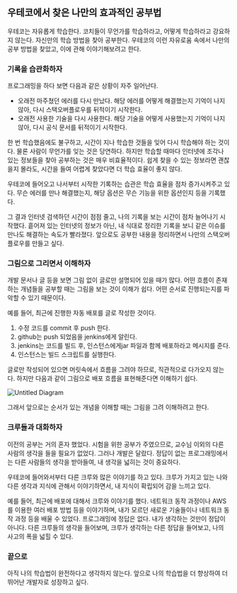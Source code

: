 ## 우테코에서 찾은 나만의 효과적인 공부법
우테코는 자유롭게 학습한다. 
코치들이 무언가를 학습하라고, 어떻게 학습하라고 강요하지 않는다. 
자신만의 학습 방법을 찾아 공부한다. 
우테코의 이런 자유로움 속에서 나만의 공부 방법을 찾았고, 이에 관해 이야기해보려고 한다.

### 기록을 습관화하자
프로그래밍을 하다 보면 다음과 같은 상황이 자주 일어난다.
- 오래전 마주쳤던 에러를 다시 만났다. 해당 에러를 어떻게 해결했는지 기억이 나지 않아, 다시 스택오버플로우를 뒤적이기 시작한다.
- 오래전 사용한 기술을 다시 사용한다. 해당 기술을 어떻게 사용했는지 기억이 나지 않아, 다시 공식 문서를 뒤적이기 시작한다.

한 번 학습했음에도 불구하고, 시간이 지나 학습한 것들을 잊어 다시 학습해야 하는 것이다.
물론 사람이 무언가를 잊는 것은 당연하다. 하지만 학습할 때마다 인터넷에 조각나 있는 정보들을 찾아 공부하는 것은 매우 비효율적이다.
쉽게 찾을 수 있는 정보라면 괜찮을지 몰라도, 시간을 들여 어렵게 찾았다면 더 학습 효율이 좋지 않다.

우테코에 들어오고 나서부터 시작한 기록하는 습관은 학습 효율을 점차 증가시켜주고 있다.
무슨 에러를 만나 해결했는지, 해당 옵션은 무슨 기능을 위한 옵션인지 등을 기록했다.

그 결과 인터넷 검색하던 시간이 점점 줄고, 나의 기록을 보는 시간이 점차 늘어나기 시작했다.
흩어져 있는 인터넷의 정보가 아닌, 내 식대로 정리한 기록을 보니 같은 이슈를 만나도 해결하는 속도가 빨라졌다.
앞으로도 공부한 내용을 정리하면서 나만의 스택오버플로우를 만들고 싶다.

### 그림으로 그리면서 이해하자
개발 문서나 글 등을 보면 그림 없이 글로만 설명되어 있을 때가 많다.
어떤 흐름이 존재하는 개념들을 공부할 때는 그림을 보는 것이 이해가 쉽다.
어떤 순서로 진행되는지를 파악할 수 있기 때문이다.

예를 들어, 최근에 진행한 자동 배포를 글로 작성한 것이다.
1. 수정 코드를 commit 후 push 한다.
2. github는 push 되었음을 jenkins에게 알린다.
3. jenkins는 코드를 빌드 후, 인스턴스에게jar 파일과 함께 배포하라고 메시지를 준다.
4. 인스턴스는 빌드 스크립트를 실행한다.

글로만 작성되어 있으면 머릿속에서 흐름을 그려야 하므로, 직관적으로 다가오지 않는다.
하지만 다음과 같이 그림으로 배포 흐름을 표현해준다면 이해하기 쉽다.

![Untitled Diagram](https://user-images.githubusercontent.com/56301069/120071165-f6b54880-c0c8-11eb-98dd-f3029fcafb24.png)


그래서 앞으로는 순서가 있는 개념을 이해할 때는 그림을 그려 이해하려고 한다.

### 크루들과 대화하자
이전의 공부는 거의 혼자 했었다. 시험을 위한 공부가 주였으므로, 교수님 이외의 다른 사람의 생각을 들을 필요가 없었다.
그러나 개발은 달랐다. 정답이 없는 프로그래밍에서는 다른 사람들의 생각을 받아들여, 내 생각을 넓히는 것이 중요하다.

우테코에 들어와서부터 다른 크루와 많은 이야기를 하고 있다.
크루가 가지고 있는 나와 다른 생각과 지식에 관해서 이야기하면서, 내 지식이 확립되어 감을 느끼고 있다.

예를 들어, 최근에 배포에 대해서 크루와 이야기를 했다.
네트워크 동작 과정이나 AWS를 이용한 여러 배포 방법 등을 이야기하며, 내가 모르던 새로운 기술들이나 네트워크 동작 과정 등을 배울 수 있었다.
프로그래밍에 정답은 없다. 내가 생각하는 것만이 정답이 아니다. 다른 크루들의 생각을 들어보며, 크루가 생각하는 다른 정답을 들어보고, 나의 사고의 폭을 넓힐 수 있다.

### 끝으로
아직 나의 학습법이 완전하다고 생각하지 않는다. 앞으로 나의 학습법을 더 향상하여 더 뛰어난 개발자로 성장하고 싶다.

